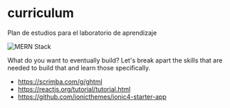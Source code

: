 # curriculum
Plan de estudios para el laboratorio de aprendizaje

![MERN Stack](https://webassets.mongodb.com/_com_assets/cms/MERN_Stack-g2t2atpx2n.png)

What do you want to eventually build?  Let's break apart the skills that are needed to build that and learn those specifically.

* https://scrimba.com/g/ghtml
* https://reactjs.org/tutorial/tutorial.html
* https://github.com/ionicthemes/ionic4-starter-app
